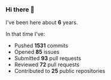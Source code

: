 ### Hi there 👋

I've been here about **6** years.

In that time I've:

- Pushed **1531** commits
- Opened **85** issues
- Submitted **93** pull requests
- Reviewed **72** pull requests
- Contributed to **25** public repositories

<!-- ![My scrobbles](https://lastfm-recently-played.vercel.app/api?user=dotdub) -->
